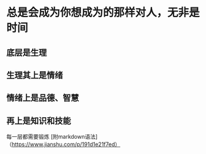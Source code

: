 # 总是会成为你想成为的那样对人，无非是时间
## 底层是生理
## 生理其上是情绪
## 情绪上是品德、智慧
## 再上是知识和技能
每一层都需要锻炼
[附markdown语法]（https://www.jianshu.com/p/191d1e21f7ed）
